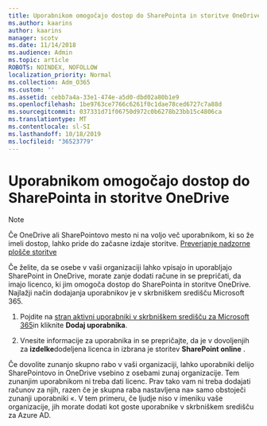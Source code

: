 ```yaml
---
title: Uporabnikom omogočajo dostop do SharePointa in storitve OneDrive
ms.author: kaarins
author: kaarins
manager: scotv
ms.date: 11/14/2018
ms.audience: Admin
ms.topic: article
ROBOTS: NOINDEX, NOFOLLOW
localization_priority: Normal
ms.collection: Adm_O365
ms.custom: ''
ms.assetid: cebb7a4a-33e1-474e-a5d0-dbd02a80b1e9
ms.openlocfilehash: 1be9763ce7766c6261f0c1dae78ced6727c7a88d
ms.sourcegitcommit: 037331d71f06750d972c0b6278b23bb15c4806ca
ms.translationtype: MT
ms.contentlocale: sl-SI
ms.lasthandoff: 10/18/2019
ms.locfileid: "36523779"
---
```

# <a name="give-users-access-to-sharepoint-and-onedrive"></a>Uporabnikom omogočajo dostop do SharePointa in storitve OneDrive

> [!NOTE]
> Če OneDrive ali SharePointovo mesto ni na voljo več uporabnikom, ki so že imeli dostop, lahko pride do začasne izdaje storitve. [Preverjanje nadzorne plošče storitve](https://portal.office.com/adminportal/home#/servicehealth)
  
Če želite, da se osebe v vaši organizaciji lahko vpisajo in uporabljajo SharePoint in OneDrive, morate zanje dodati račune in se prepričati, da imajo licenco, ki jim omogoča dostop do SharePointa in storitve OneDrive. Najlažji način dodajanja uporabnikov je v skrbniškem središču Microsoft 365.
  
1. Pojdite na [stran aktivni uporabniki v skrbniškem središču za Microsoft 365](https://portal.office.com/adminportal/home#/users)in kliknite **Dodaj uporabnika**.
    
2. Vnesite informacije za uporabnika in se prepričajte, da je v dovoljenjih za **izdelke**dodeljena licenca in izbrana je storitev **SharePoint online** . 
    
Če dovolite zunanjo skupno rabo v vaši organizaciji, lahko uporabniki delijo SharePointovo in OneDrive vsebino z osebami zunaj organizacije. Tem zunanjim uporabnikom ni treba dati licenc. Prav tako vam ni treba dodajati računov za njih, razen če je skupna raba nastavljena na» samo obstoječi zunanji uporabniki «. V tem primeru, če ljudje niso v imeniku vaše organizacije, jih morate dodati kot goste uporabnike v skrbniškem središču za Azure AD.
  

